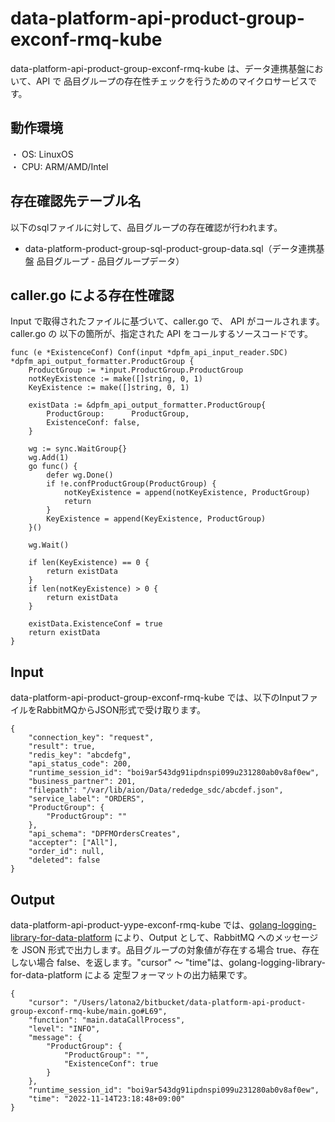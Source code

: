 # data-platform-api-product-group-exconf-rmq-kube
data-platform-api-product-group-exconf-rmq-kube は、データ連携基盤において、API で 品目グループの存在性チェックを行うためのマイクロサービスです。

## 動作環境
・ OS: LinuxOS  
・ CPU: ARM/AMD/Intel  

## 存在確認先テーブル名
以下のsqlファイルに対して、品目グループの存在確認が行われます。

* data-platform-product-group-sql-product-group-data.sql（データ連携基盤 品目グループ - 品目グループデータ）

## caller.go による存在性確認
Input で取得されたファイルに基づいて、caller.go で、 API がコールされます。
caller.go の 以下の箇所が、指定された API をコールするソースコードです。

```
func (e *ExistenceConf) Conf(input *dpfm_api_input_reader.SDC) *dpfm_api_output_formatter.ProductGroup {
	ProductGroup := *input.ProductGroup.ProductGroup
	notKeyExistence := make([]string, 0, 1)
	KeyExistence := make([]string, 0, 1)

	existData := &dpfm_api_output_formatter.ProductGroup{
		ProductGroup:      ProductGroup,
		ExistenceConf: false,
	}

	wg := sync.WaitGroup{}
	wg.Add(1)
	go func() {
		defer wg.Done()
		if !e.confProductGroup(ProductGroup) {
			notKeyExistence = append(notKeyExistence, ProductGroup)
			return
		}
		KeyExistence = append(KeyExistence, ProductGroup)
	}()

	wg.Wait()

	if len(KeyExistence) == 0 {
		return existData
	}
	if len(notKeyExistence) > 0 {
		return existData
	}

	existData.ExistenceConf = true
	return existData
}
```

## Input
data-platform-api-product-group-exconf-rmq-kube では、以下のInputファイルをRabbitMQからJSON形式で受け取ります。  

```
{
	"connection_key": "request",
	"result": true,
	"redis_key": "abcdefg",
	"api_status_code": 200,
	"runtime_session_id": "boi9ar543dg91ipdnspi099u231280ab0v8af0ew",
	"business_partner": 201,
	"filepath": "/var/lib/aion/Data/rededge_sdc/abcdef.json",
	"service_label": "ORDERS",
	"ProductGroup": {
		"ProductGroup": ""
	},
	"api_schema": "DPFMOrdersCreates",
	"accepter": ["All"],
	"order_id": null,
	"deleted": false
}
```

## Output
data-platform-api-product-yype-exconf-rmq-kube では、[golang-logging-library-for-data-platform](https://github.com/latonaio/golang-logging-library-for-data-platform) により、Output として、RabbitMQ へのメッセージを JSON 形式で出力します。品目グループの対象値が存在する場合 true、存在しない場合 false、を返します。"cursor" ～ "time"は、golang-logging-library-for-data-platform による 定型フォーマットの出力結果です。

```
{
	"cursor": "/Users/latona2/bitbucket/data-platform-api-product-group-exconf-rmq-kube/main.go#L69",
	"function": "main.dataCallProcess",
	"level": "INFO",
	"message": {
		"ProductGroup": {
			"ProductGroup": "",
			"ExistenceConf": true
		}
	},
	"runtime_session_id": "boi9ar543dg91ipdnspi099u231280ab0v8af0ew",
	"time": "2022-11-14T23:18:48+09:00"
}
```

